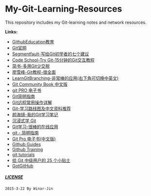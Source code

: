 ﻿# My-Git-Learning-Resources

This repository includes my Git-learning notes and network resources.


**Links:**
* [GithubEducation教育](https://education.github.com)
* [Git官网](git-scm.com)
* [Segmentfault-写给Git初学者的七个建议](http://segmentfault.com/a/1190000000369293)
* [Code School-Try Git-15分钟的Git交互教程](http://try.github.io/levels/1/challenges/1)
* [简书-多用Git少交税](http://www.jianshu.com/p/8a985c622e61)
* [廖雪峰-Git教程-很全面](http://www.liaoxuefeng.com/wiki/0013739516305929606dd18361248578c67b8067c8c017b000)
* [LearnGitBranching-非常棒的应用(右下角可切换中英文)](http://pcottle.github.io/learnGitBranching/)
* [Git Community Book 中文版](http://gitbook.liuhui998.com/index.html)
* [git PRO 电子书](http://gitbook.liuhui998.com/index.html)
* [Git简明指南](http://rogerdudler.github.io/git-guide/index.zh.html)
* [Git远程常用操作详解](http://www.qingdou.me/5027.html)
* [Git-学习路线图及中文资料推荐](http://blog.sevenche.com/2014/02/Git-学习路线图及中文资料推荐/)
* [颜海镜-我的Git学习笔记](http://yanhaijing.com/git/2014/11/01/my-git-note/)
* [沉浸式学 Git ](http://igit.linuxtoy.org/index.html)
* [Git学习-很棒的在线应用](http://pcottle.github.io/learnGitBranching/)
* [git - 简明指南](http://rogerdudler.github.io/git-guide/index.zh.html)
* [Git Pro 电子书(中文版)](http://git-scm.com/book/zh/v1/%E8%B5%B7%E6%AD%A5)
* [Github Guides](https://guides.github.com)
* [Github Training](https://training.github.com/kit/)
* [git tutorials](https://www.atlassian.com/git/tutorials/)
* [给 Git 中级用户的 25 个小贴士](http://blog.jobbole.com/83941/)
* [GotGitHub](http://www.worldhello.net/gotgithub/)


##### [LICENSE](LICENSE)
`2015-3-22 By Winar-Jin`
